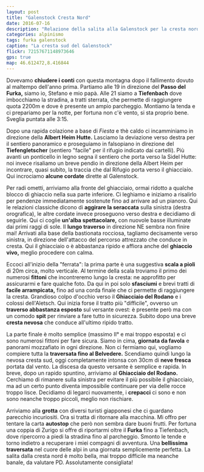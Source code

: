 ```yaml
---
layout: post
title: "Galenstock Cresta Nord"
date: 2016-07-16
description: "Relazione della salita alla Galenstock per la cresta nord con partenza da Tiefenbach e traversata fino al Belvedere del Ghiacciaio del Rodano."
categories: alpinismo
tags: furka galenstock
caption: "La cresta sud del Galenstock"
flickr: 72157671148973646
gps: true
map: 46.612472,8.416844
---
```


Dovevamo **chiudere i conti** con questa montagna dopo il fallimento dovuto al maltempo dell'anno prima. Partiamo alle 19 in direzione del **Passo del Furka,** siamo io, Stefano e mio papà. Alle 21 siamo a **Tiefenbach** dove imbocchiamo la stradina, a tratti sterrata, che permette di raggiungere quota 2200m e dove è presente un ampio parcheggio. Montiamo la tenda e ci prepariamo per la notte, per fortuna non c'è vento, si sta proprio bene. Sveglia puntata alle 3:15.

Dopo una rapida colazione a base di *Fiesta* e thè caldo ci incamminiamo in direzione della **Albert Heim Hutte.** Lasciamo la deviazione verso destra per il sentiero panoramico e proseguiamo in falsopiano in direzione del **Tiefengletscher** (sentiero "facile" per il rifugio indicato dai cartelli). Più avanti un ponticello in legno segna il sentiero che porta verso la Sidel Hutte: noi invece risaliamo un breve pendio in direzione della Albert Heim per incontrare, quasi subito, la traccia che dal Rifugio porta verso il ghiacciaio. Qui incrociamo **alcune cordate** dirette al Galenstock.

Per radi ometti, arriviamo alla fronte del ghiacciaio, ormai ridotto a qualche blocco di ghiaccio nella sua parte inferiore. Ci leghiamo e iniziamo a risalirlo per pendenze immediatamente sostenute fino ad arrivare ad un pianoro. Qui le relazioni classiche dicono di **aggirare la seraccata** sulla sinistra (destra orografica), le altre cordate invece proseguono verso destra e decidiamo di seguirle. Qui ci coglie **un'alba spettacolare,** con nuovole basse illuminate dai primi raggi di sole. Il **lungo traverso** in direzione NE sembra non finire mai! Arrivati alla base della bastionata rocciosa, tagliamo decisamente verso sinistra, in direzione dell'attacco del percorso attrezzato che conduce in cresta. Qui il ghiacciaio o è abbastanza ripido e affiora anche del **ghiaccio vivo,** meglio procedere con calma. 

Eccoci all'inizio della "ferrata": la prima parte è una suggestiva **scala a pioli** di 20m circa, molto verticale. Al termine della scala troviamo il primo dei numerosi **fittoni** che incontreremo lungo la cresta: ne approfitto per assicurarmi e fare qualche foto. Da qui in poi solo **sfasciumi** e brevi tratti di **facile arrampicata,** fino ad una corda finale che ci permette di raggiungere la cresta. Grandioso colpo d'occhio verso il **Ghiacciaio del Rodano** e i colossi dell'Aletsch. Qui inizia forse il tratto più "difficile", ovverso un **traverso abbastanza esposto** sul versante ovest: è presente però ma con un comodo **spit** per rinviare a fare tutto in sicurezza. Subito dopo una breve **cresta nevosa** che conduce all'ultimo ripido tratto.

La parte finale è molto semplice (massimo II° e mai troppo esposta) e ci sono numerosi fittoni per fare sicura. Siamo in cima, **giornata da favola** e panorami mozzafiato in ogni direzione. Non ci fermiamo qui, vogliamo compiere tutta la **traversata fino al Belvedere.** Scendiamo quindi lungo la nevosa cresta sud, oggi completamente intonsa con 30cm di **neve fresca** portata dal vento. La discesa da questo versante è semplice e rapida. In breve, dopo un rapido spuntino, arriviamo al **Ghiacciaio del Rodano.** Cerchiamo di rimanere sulla sinistra per evitare il più possibile il ghiacciaio, ma ad un certo punto diventa impossibile continuare per via delle rocce troppo lisce. Decidiamo di legarci nuovamente, i **crepacci** ci sono e non sono neanche troppo piccoli, meglio non rischiare.

Arriviamo alla **grotta** con diversi turisti giapponesi che ci guardano parecchio incuriositi. Ora si tratta di ritornare alla macchina. Mi offro per tentare la carta **autostop** che però non sembra dare buoni frutti. Per fortuna una coppia di Zurigo si offre di riportarmi oltre il **Furka** fino a Tiefenbach, dove ripercorro a piedi la stradina fino al parcheggio. Smonto le tende e torno indietro a recuperare i miei compagni di avventura. Una **bellissima traversata** nel cuore delle alpi in una giornata semplicemente perfetta. La salita dalla cresta nord è molto bella, mai troppo difficile ma neanche banale, da valutare PD. Assolutamente consigliata! 
